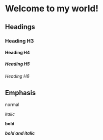 # Welcome to my world!

## Headings

### Heading H3
#### Heading H4
##### Heading H5
###### Heading H6

## Emphasis

normal

*italic*

**bold**

***bold and italic***